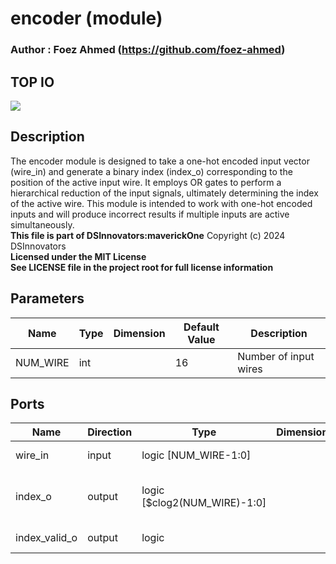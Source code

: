 # encoder (module)

### Author : Foez Ahmed (https://github.com/foez-ahmed)

## TOP IO
<img src="./encoder_top.svg">

## Description

The encoder module is designed to take a one-hot encoded input vector (wire_in) and generate a
binary index (index_o) corresponding to the position of the active input wire. It employs OR gates
to perform a hierarchical reduction of the input signals, ultimately determining the index of the
active wire. This module is intended to work with one-hot encoded inputs and will produce incorrect
results if multiple inputs are active simultaneously.
<br>**This file is part of DSInnovators:maverickOne**
Copyright (c) 2024 DSInnovators
<br>**Licensed under the MIT License**
<br>**See LICENSE file in the project root for full license information**

## Parameters
|Name|Type|Dimension|Default Value|Description|
|-|-|-|-|-|
|NUM_WIRE|int||16|Number of input wires|

## Ports
|Name|Direction|Type|Dimension|Description|
|-|-|-|-|-|
|wire_in|input|logic [NUM_WIRE-1:0]||Input vector of wires|
|index_o|output|logic [$clog2(NUM_WIRE)-1:0]||Output index of the highest priority wire|
|index_valid_o|output|logic||Output is valid|
